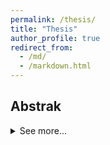 ```yaml
---
permalink: /thesis/
title: "Thesis"
author_profile: true
redirect_from: 
  - /md/
  - /markdown.html
---
```


## Abstrak

<details>
  <summary>See more...</summary>
  
  Controlled Source Audio-frequency Magnetotellurics (CSAMT) adalah metode geofisika yang memanfaatkan sumber sinyal elektromagnetik buatan untuk memperkirakan struktur resistivitas bawah permukaan. Pemodelan inversi satu-dimensi (1D) data CSAMT bersifat non-linear dan solusinya dapat diperkirakan dengan menggunakan algoritma optimasi global. Particle Swarm Optimization (PSO) dan Grey Wolf Optimizer (GWO) merupakan algoritma optimasi global berbasis populasi dengan formulasi matematika sederhana dan mudah diterapkan. Penggunaan algoritma PSO dan GWO secara hibrid (disebut PSO-GWO) dapat meningkatkan kemampuan konvergensi pada solusi global. Penelitian ini menerapkan algoritma hibrid PSO-GWO untuk pemodelan inversi 1D data CSAMT. Pengujian dilakukan menggunakan data sintetik CSAMT dari model bumi 3-lapisan, 4-lapisan, dan 5-lapisan untuk mengetahui performa algoritma yang digunakan. Hasil pengujian menunjukkan bahwa algoritma hibrid PSO-GWO memiliki performa yang baik dalam mendapatkan misfit yang minimum dibandingkan dengan PSO dan GWO standar. Algoritma hibrid PSO-GWO juga diterapkan pada data lapangan CSAMT untuk eksplorasi zona mineralisasi emas di daerah Cibaliung, Provinsi Banten, Indonesia. Algoritma tersebut mampu merekonstruksi model resistivitas dengan sangat baik yang dibuktikan dengan hasil inversi data menggunakan perangkat lunak inversi dua-dimensi (2D) Magnetotelurik. Model yang dihasilkan juga sesuai dengan informasi geologi daerah penelitian.

**Kata kunci**: Controlled Source Audio-frequency Magnetotellurics, inversi non-linier, Particle Swarm Optimization, Grey Wolf Optimizer, algoritma hibrid

</details>
